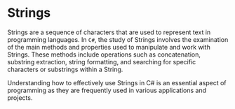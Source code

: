 # Strings

Strings are a sequence of characters that are used to represent text in programming languages. In `C#`, the study of Strings involves the examination of the main methods and properties used to manipulate and work with Strings. These methods include operations such as concatenation, substring extraction, string formatting, and searching for specific characters or substrings within a String. 

Understanding how to effectively use Strings in C# is an essential aspect of programming as they are frequently used in various applications and projects.
